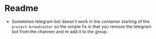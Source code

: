 # Readme

- Sometimes telegram bot doesn't work in the container starting of the `project-broadcaster` so the simple fix is that you remove the telegram bot from the channen and re add it to the group.
